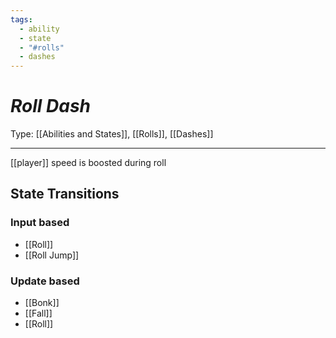 ```yaml
---
tags:
  - ability
  - state
  - "#rolls"
  - dashes
---
```

# _Roll Dash_

Type: [[Abilities and States]], [[Rolls]], [[Dashes]]

----


[[player]] speed is boosted during roll


## State Transitions

### Input based

* [[Roll]]
* [[Roll Jump]]

### Update based

* [[Bonk]]
* [[Fall]]
* [[Roll]]